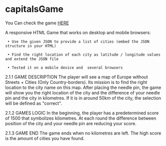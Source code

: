 # capitalsGame

You Can check the game <a href="https://jjmontalban.github.io/capitalsGame/">HERE</a>

A responsive HTML Game that works on desktop and mobile browsers:


     • Use the given JSON to provide a list of cities (embed the JSON structure in your HTML)

     • Find the right location of each city as latitude / longitude values and extend the JSON file

     • Tested it on a mobile device and  several browsers



2.1.1 GAME DESCRIPTION
The player will see a map of Europe without Streets + Cities (Only Country-borders). Its mission is to find the right location to the city name on this map. After placing the needle pin, the game will show you the right location of the city and the difference of your needle pin and the city in kilometres. If it is in around 50km of the city, the selection will be defined as "correct".

2.1.2 GAMES LOGIC
In the beginning, the player has a predetermined score of 1500 that symbolizes kilometres. At each round the difference between position of the city and your needle pin are reducing your score.

2.1.3 GAME END
The game ends when no kilometres are left. The high score is the amount of cities you have found.
